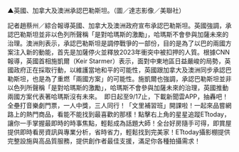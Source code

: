 ▲英國、加拿大及澳洲承認巴勒斯坦。（圖／達志影像／美聯社） 

記者趙蔡州／綜合報導英國、加拿大及澳洲政府宣布承認巴勒斯坦。英國強調，承認巴勒斯坦並非以色列所聲稱「是對哈瑪斯的激勵」，哈瑪斯不會參與加薩未來的治理。澳洲則表示，承認巴勒斯坦是調停戰爭的一部份，目的是為了以巴的兩國方案注入新的動能，首先是加薩停火並釋放2023年衝突中被扣押的人質。根據CNN報導，英國首相施凱爾（Keir Starmer）表示，面對中東地區日益嚴峻的局勢，英國政府正在採取行動，以維護當地和平的可能性，英國跟加拿大及澳洲同步承認巴勒斯坦，也是為了重燃「兩國方案」的可能性。施凱爾也強調，承認巴勒斯坦並非以色列所聲稱「是對哈瑪斯的激勵」，哈瑪斯不會參與加薩未來的治理，英國推動兩國方案代表著哈瑪斯沒有未來。
 即日起至9/17止，下載新聞雲APP，抽轟吧！全壘打音樂劇門票，一人中獎，三人同行！「文里補習班」開課啦！一起來品嘗網路上的熱門商品，看能不能找到最喜歡的那樣！點擊右上角的星星追蹤ETtoday，讓你一手掌握最即時的時事焦點，輕鬆成為話題大師！全台好房隨手可得，即賞屋提供即時看房資訊與專業分析，省時省力，輕鬆找到完美家！ETtoday攝影棚提供完整設施與高品質服務，提供創作者最佳支援，滿足你各種拍攝需求！